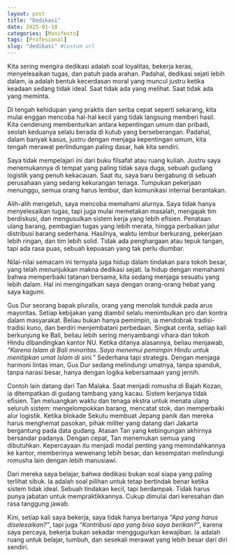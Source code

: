 ```yaml
---
layout: post
title: "Dedikasi"
date: 2025-01-10
categories: [Manifesto]
tags: [Profesional]
slug: "dedikasi" #custum url
---
```


Kita sering mengira dedikasi adalah soal loyalitas, bekerja keras, menyelesaikan tugas, dan patuh pada arahan. Padahal, dedikasi sejati lebih dalam, ia adalah bentuk kecerdasan moral yang muncul justru ketika keadaan sedang tidak ideal. Saat tidak ada yang melihat. Saat tidak ada yang meminta.

Di tengah kehidupan yang praktis dan serba cepat seperti sekarang, kita mulai enggan mencoba hal-hal kecil yang tidak langsung memberi hasil. Kita cenderung membenturkan antara kepentingan umum dan pribadi, seolah keduanya selalu berada di kutub yang berseberangan. Padahal, dalam banyak kasus, justru dengan menjaga kepentingan umum, kita tengah merawat perlindungan paling dasar, hak kita sendiri.

Saya tidak mempelajari ini dari buku filsafat atau ruang kuliah. Justru saya menemukannya di tempat yang paling tidak saya duga, sebuah gudang logistik yang penuh kekacauan. Saat itu, saya baru bergabung di sebuah perusahaan yang sedang kekurangan tenaga. Tumpukan pekerjaan menunggu, semua orang harus lembur, dan komunikasi internal berantakan.

Alih-alih mengeluh, saya mencoba memahami alurnya. Saya tidak hanya menyelesaikan tugas, tapi juga mulai memetakan masalah, mengajak tim berdiskusi, dan mengusulkan sistem kerja yang lebih efisien. Penataan ulang barang, pembagian tugas yang lebih merata, hingga perbaikan jalur distribusi barang sederhana. Hasilnya, waktu lembur berkurang, pekerjaan lebih ringan, dan tim lebih solid. Tidak ada penghargaan atau tepuk tangan, tapi ada rasa puas, sebuah kepuasan yang tak perlu diumbar.

Nilai-nilai semacam ini ternyata juga hidup dalam tindakan para tokoh besar, yang telah menunjukkan makna dedikasi sejati. Ia hidup dengan memahami bahwa memperbaiki tatanan bersama, kita sedang menjaga sesuatu yang lebih dalam. Hal ini mengingatkan saya dengan orang-orang hebat yang saya kagumi. 

Gus Dur seorang bapak pluralis, orang yang menolak tunduk pada arus mayoritas. Setiap kebijakan yang diambil selalu menimbulkan pro dan kontra dalam masyarakat. Beliau bukan hanya pemimpin, ia mendobrak tradisi-tradisi kuno, dan berdiri menjembatani perbedaan. Singkat cerita, setiap kali berkunjung ke Bali, beliau lebih sering menyambangi vihara dan tokoh Hindu dibandingkan kantor NU. Ketika ditanya alasannya, beliau menjawab, *“Karena Islam di Bali minoritas. Saya menemui pemimpin Hindu untuk menitipkan umat Islam di sini.”* Sederhana tapi strategis. Dengan menjaga harmoni lintas iman, Gus Dur sedang melindungi umatnya, tanpa spanduk, tanpa narasi besar, hanya dengan logika kebersamaan yang jernih. 

Contoh lain datang dari Tan Malaka. Saat menjadi romusha di Bajah Kozan, ia ditempatkan di gudang tambang yang kacau. Sistem kerjanya tidak efisien. Tan meluangkan waktu dan tenaga ekstra untuk menata ulang seluruh sistem: mengelompokkan barang, mencatat stok, dan memperbaiki alur logistik. Ketika blokade Sekutu membuat Jepang panik dan mereka harus menghemat pasokan, pihak militer yang datang dari Jakarta bergantung pada data gudang. Atasan Tan yang kebingungan akhirnya bersandar padanya. Dengan cepat, Tan menemukan semua yang dibutuhkan. Kepercayaan itu menjadi modal penting yang memindahkannya ke kantor, memberinya wewenang lebih besar, dan kesempatan melindungi romusha lain dengan lebih manusiawi.

Dari mereka saya belajar, bahwa dedikasi bukan soal siapa yang paling terlihat sibuk. Ia adalah soal pilihan untuk tetap bertindak benar ketika sistem tidak ideal. Sebuah tindakan kecil, tapi berdampak. Tidak harus punya jabatan untuk mempraktikkannya. Cukup dimulai dari keresahan dan rasa tanggung jawab.

Kini, setiap kali saya bekerja, saya tidak hanya bertanya *“Apa yang harus diselesaikan?”*, tapi juga *“Kontribusi apa yang bisa saya berikan?”*, karena saya percaya, bekerja bukan sekadar menggugurkan kewajiban. Ia adalah ruang untuk belajar, tumbuh, dan sesekali merawat yang lebih besar dari diri sendiri.


